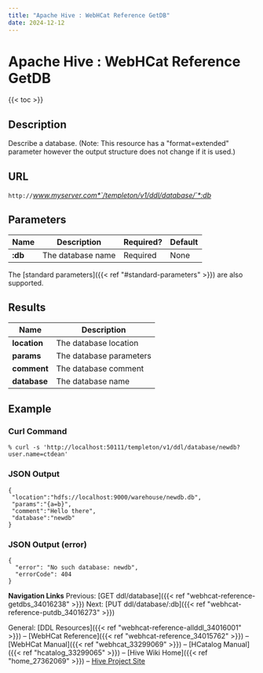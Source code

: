 ```yaml
---
title: "Apache Hive : WebHCat Reference GetDB"
date: 2024-12-12
---
```


# Apache Hive : WebHCat Reference GetDB

{{< toc >}}

## Description

Describe a database. (Note: This resource has a "format=extended" parameter however the output structure does not change if it is used.)

## URL

`http://`*www.myserver.com*`/templeton/v1/ddl/database/`*:db*

## Parameters

| Name | Description | Required? | Default |
| --- | --- | --- | --- |
| **:db** | The database name | Required | None |

The [standard parameters]({{< ref "#standard-parameters" >}}) are also supported.

## Results

| Name | Description |
| --- | --- |
| **location** | The database location |
| **params** | The database parameters |
| **comment** | The database comment |
| **database** | The database name |

## Example

### Curl Command

```
% curl -s 'http://localhost:50111/templeton/v1/ddl/database/newdb?user.name=ctdean'

```

### JSON Output

```
{
 "location":"hdfs://localhost:9000/warehouse/newdb.db",
 "params":"{a=b}",
 "comment":"Hello there",
 "database":"newdb"
}

```

### JSON Output (error)

```
{
  "error": "No such database: newdb",
  "errorCode": 404
}

```

  

**Navigation Links**
Previous: [GET ddl/database]({{< ref "webhcat-reference-getdbs_34016238" >}}) Next: [PUT ddl/database/:db]({{< ref "webhcat-reference-putdb_34016273" >}})

General: [DDL Resources]({{< ref "webhcat-reference-allddl_34016001" >}}) – [WebHCat Reference]({{< ref "webhcat-reference_34015762" >}}) – [WebHCat Manual]({{< ref "webhcat_33299069" >}}) – [HCatalog Manual]({{< ref "hcatalog_33299065" >}}) – [Hive Wiki Home]({{< ref "home_27362069" >}}) – [Hive Project Site](http://hive.apache.org/)

 

 

